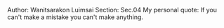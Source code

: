 Author: Wanitsarakon Luimsai
Section: Sec.04
My personal quote: If you can't make a mistake you can't make anything.